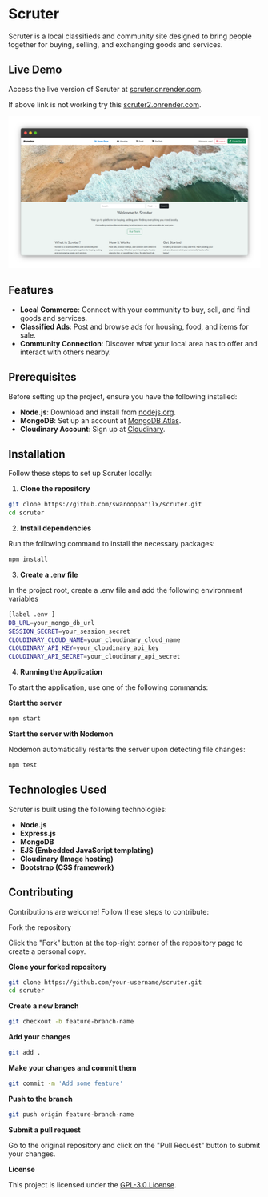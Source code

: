 # Scruter

Scruter is a local classifieds and community site designed to bring people together for buying, selling, and exchanging goods and services.

## Live Demo

Access the live version of Scruter at [scruter.onrender.com](https://scruter.onrender.com).

If above link is not working try this
 [scruter2.onrender.com](https://scruter2.onrender.com).

![Scruter Preview](/public/screenshot.png)

## Features

- **Local Commerce**: Connect with your community to buy, sell, and find goods and services.
- **Classified Ads**: Post and browse ads for housing, food, and items for sale.
- **Community Connection**: Discover what your local area has to offer and interact with others nearby.

## Prerequisites

Before setting up the project, ensure you have the following installed:

- **Node.js**: Download and install from [nodejs.org](https://nodejs.org/).
- **MongoDB**: Set up an account at [MongoDB Atlas](https://www.mongodb.com/cloud/atlas).
- **Cloudinary Account**: Sign up at [Cloudinary](https://cloudinary.com/).

## Installation

Follow these steps to set up Scruter locally:
1. **Clone the repository**

```bash
git clone https://github.com/swarooppatilx/scruter.git
cd scruter
```
2. **Install dependencies**

Run the following command to install the necessary packages:
```bash
npm install
```
3. **Create a .env file**

In the project root, create a .env file and add the following environment variables

```bash
[label .env ]
DB_URL=your_mongo_db_url
SESSION_SECRET=your_session_secret
CLOUDINARY_CLOUD_NAME=your_cloudinary_cloud_name
CLOUDINARY_API_KEY=your_cloudinary_api_key
CLOUDINARY_API_SECRET=your_cloudinary_api_secret
```

4. **Running the Application**

To start the application, use one of the following commands:

**Start the server**
```bash
npm start
```

**Start the server with Nodemon**

Nodemon automatically restarts the server upon detecting file changes:

```bash
npm test
```

## Technologies Used

Scruter is built using the following technologies:

- **Node.js**
- **Express.js**
- **MongoDB**
- **EJS (Embedded JavaScript templating)**
- **Cloudinary (Image hosting)**
- **Bootstrap (CSS framework)**
    
## Contributing

Contributions are welcome! Follow these steps to contribute:

Fork the repository

Click the "Fork" button at the top-right corner of the repository page to create a personal copy.
    
**Clone your forked repository**

```bash
git clone https://github.com/your-username/scruter.git
cd scruter
```

**Create a new branch**
```bash
git checkout -b feature-branch-name
```

**Add your changes**
```bash
git add .
```

**Make your changes and commit them**
```bash
git commit -m 'Add some feature'
```

**Push to the branch**
```bash
git push origin feature-branch-name
```

**Submit a pull request**

Go to the original repository and click on the "Pull Request" button to submit your changes.

**License**

This project is licensed under the [GPL-3.0 License](/LICENSE).

